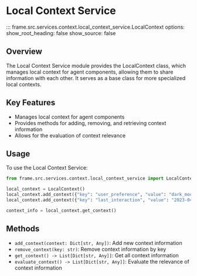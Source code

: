 # Local Context Service

::: frame.src.services.context.local_context_service.LocalContext
    options:
      show_root_heading: false
      show_source: false

## Overview

The Local Context Service module provides the LocalContext class, which manages local context for agent components, allowing them to share information with each other. It serves as a base class for more specialized local contexts.

## Key Features

- Manages local context for agent components
- Provides methods for adding, removing, and retrieving context information
- Allows for the evaluation of context relevance

## Usage

To use the Local Context Service:

```python
from frame.src.services.context.local_context_service import LocalContext

local_context = LocalContext()
local_context.add_context({"key": "user_preference", "value": "dark_mode"})
local_context.add_context({"key": "last_interaction", "value": "2023-04-01 14:30:00"})

context_info = local_context.get_context()
```

## Methods

- `add_context(context: Dict[str, Any])`: Add new context information
- `remove_context(key: str)`: Remove context information by key
- `get_context() -> List[Dict[str, Any]]`: Get all context information
- `evaluate_context() -> List[Dict[str, Any]]`: Evaluate the relevance of context information
